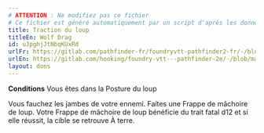 ```yaml
---
# ATTENTION : Ne modifiez pas ce fichier
# Ce fichier est généré automatiquement par un script d'après les données du module Foundry VTT officiel et de sa traduction
title: Traction du loup
titleEn: Wolf Drag
id: uJpghjJtNbqKUxRd
urlFr: https://gitlab.com/pathfinder-fr/foundryvtt-pathfinder2-fr/-/blob/master/data/feats/uJpghjJtNbqKUxRd.htm
urlEn: https://gitlab.com/hooking/foundry-vtt---pathfinder-2e/-/blob/master/packs/data/feats.db/wolf-drag.json
layout: dons
---
```

**Conditions** Vous êtes dans la Posture du loup

Vous fauchez les jambes de votre ennemi. Faites une Frappe de mâchoire de loup. Votre Frappe de mâchoire de loup bénéficie du trait fatal d12 et si elle réussit, la cible se retrouve À terre.
